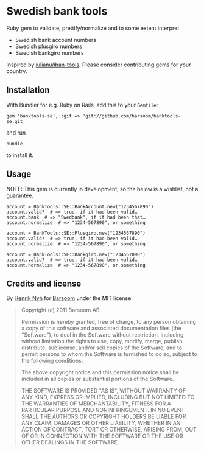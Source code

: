 # Swedish bank tools

Ruby gem to validate, prettify/normalize and to some extent interpret

  * Swedish bank account numbers
  * Swedish plusgiro numbers
  * Swedish bankgiro numbers

Inspired by [iulianu/iban-tools](https://github.com/iulianu/iban-tools). Please consider contributing gems for your country.

## Installation

With Bundler for e.g. Ruby on Rails, add this to your `Gemfile`:

    gem 'banktools-se', :git => 'git://github.com/barsoom/banktools-se.git'

and run

    bundle

to install it.

## Usage

NOTE: This gem is currently in development, so the below is a wishlist, not a guarantee.

    account = BankTools::SE::BankAccount.new("1234567890")
    account.valid?  # => true, if it had been valid…
    account.bank  # => "Swedbank", if it had been that…
    account.normalize  # => "1234-567890", or something

    account = BankTools::SE::Plusgiro.new("1234567890")
    account.valid?  # => true, if it had been valid…
    account.normalize  # => "1234-567890", or something

    account = BankTools::SE::Bankgiro.new("1234567890")
    account.valid?  # => true, if it had been valid…
    account.normalize  # => "1234-567890", or something

## Credits and license

By [Henrik Nyh](http://henrik.nyh.se/) for [Barsoom](http://barsoom.se) under the MIT license:

>  Copyright (c) 2011 Barsoom AB
>
>  Permission is hereby granted, free of charge, to any person obtaining a copy
>  of this software and associated documentation files (the "Software"), to deal
>  in the Software without restriction, including without limitation the rights
>  to use, copy, modify, merge, publish, distribute, sublicense, and/or sell
>  copies of the Software, and to permit persons to whom the Software is
>  furnished to do so, subject to the following conditions:
>
>  The above copyright notice and this permission notice shall be included in
>  all copies or substantial portions of the Software.
>
>  THE SOFTWARE IS PROVIDED "AS IS", WITHOUT WARRANTY OF ANY KIND, EXPRESS OR
>  IMPLIED, INCLUDING BUT NOT LIMITED TO THE WARRANTIES OF MERCHANTABILITY,
>  FITNESS FOR A PARTICULAR PURPOSE AND NONINFRINGEMENT. IN NO EVENT SHALL THE
>  AUTHORS OR COPYRIGHT HOLDERS BE LIABLE FOR ANY CLAIM, DAMAGES OR OTHER
>  LIABILITY, WHETHER IN AN ACTION OF CONTRACT, TORT OR OTHERWISE, ARISING FROM,
>  OUT OF OR IN CONNECTION WITH THE SOFTWARE OR THE USE OR OTHER DEALINGS IN
>  THE SOFTWARE.

